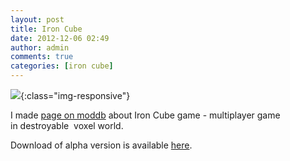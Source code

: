 ```yaml
---
layout: post
title: Iron Cube
date: 2012-12-06 02:49
author: admin
comments: true
categories: [iron cube]
---
```


![](/blog/images/uploads/2012/12/main_screen.2.png){:class="img-responsive"}

I made <a href="http://www.moddb.com/games/iron-cube/">page on moddb</a> about Iron Cube game - multiplayer game in destroyable  voxel world.

Download of alpha version is available <a href="http://www.moddb.com/games/iron-cube/downloads">here</a>.
